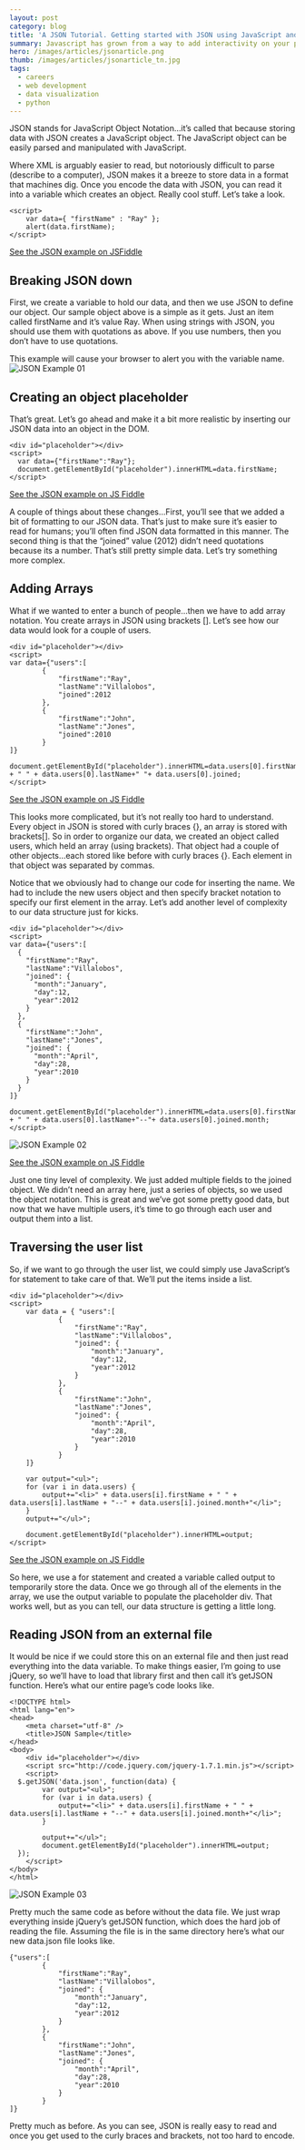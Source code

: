 ```yaml
---
layout: post
category: blog
title: 'A JSON Tutorial. Getting started with JSON using JavaScript and jQuery'
summary: Javascript has grown from a way to add interactivity on your page, to a language that lets you perform tasks that once belonged to servers. JSON provides for an easy way to create and store data structures within JavaScript. It’s super popular and a great alternative to XML.
hero: /images/articles/jsonarticle.png
thumb: /images/articles/jsonarticle_tn.jpg
tags:
  - careers
  - web development
  - data visualization
  - python
---
```


JSON stands for JavaScript Object Notation…it’s called that because storing data with JSON creates a JavaScript object. The JavaScript object can be easily parsed and manipulated with JavaScript.

Where XML is arguably easier to read, but notoriously difficult to parse (describe to a computer), JSON makes it a breeze to store data in a format that machines dig. Once you encode the data with JSON, you can read it into a variable which creates an object. Really cool stuff. Let’s take a look.

```
<script>
    var data={ "firstName" : "Ray" };
    alert(data.firstName);
</script>
```

[See the JSON example on JSFiddle](http://jsfiddle.net/planetoftheweb/XcpGN/)

## Breaking JSON down

First, we create a variable to hold our data, and then we use JSON to define our object. Our sample object above is a simple as it gets. Just an item called firstName and it’s value Ray. When using strings with JSON, you should use them with quotations as above. If you use numbers, then you don’t have to use quotations.

This example will cause your browser to alert you with the variable name.
![JSON Example 01](/assets/images/articles/json01-dialog-ray.png)

## Creating an object placeholder

That’s great. Let’s go ahead and make it a bit more realistic by inserting our JSON data into an object in the DOM.

```
<div id="placeholder"></div>
<script>
  var data={"firstName":"Ray"};
  document.getElementById("placeholder").innerHTML=data.firstName;
</script>
```

[See the JSON example on JS Fiddle](http://jsfiddle.net/planetoftheweb/XcpGN/1/)

A couple of things about these changes…First, you’ll see that we added a bit of formatting to our JSON data. That’s just to make sure it’s easier to read for humans; you’ll often find JSON data formatted in this manner. The second thing is that the “joined” value (2012) didn’t need quotations because its a number. That’s still pretty simple data. Let’s try something more complex.

## Adding Arrays

What if we wanted to enter a bunch of people…then we have to add array notation. You create arrays in JSON using brackets []. Let’s see how our data would look for a couple of users.

```
<div id="placeholder"></div>
<script>
var data={"users":[
        {
            "firstName":"Ray",
            "lastName":"Villalobos",
            "joined":2012
        },
        {
            "firstName":"John",
            "lastName":"Jones",
            "joined":2010
        }
]}

document.getElementById("placeholder").innerHTML=data.users[0].firstName + " " + data.users[0].lastName+" "+ data.users[0].joined;
</script>
```

[See the JSON example on JS Fiddle](http://jsfiddle.net/planetoftheweb/XcpGN/3/)

This looks more complicated, but it’s not really too hard to understand. Every object in JSON is stored with curly braces {}, an array is stored with brackets[]. So in order to organize our data, we created an object called users, which held an array (using brackets). That object had a couple of other objects…each stored like before with curly braces {}. Each element in that object was separated by commas.

Notice that we obviously had to change our code for inserting the name. We had to include the new users object and then specify bracket notation to specify our first element in the array. Let’s add another level of complexity to our data structure just for kicks.

```
<div id="placeholder"></div>
<script>
var data={"users":[
  {
    "firstName":"Ray",
    "lastName":"Villalobos",
    "joined": {
      "month":"January",
      "day":12,
      "year":2012
    }
  },
  {
    "firstName":"John",
    "lastName":"Jones",
    "joined": {
      "month":"April",
      "day":28,
      "year":2010
    }
  }
]}

document.getElementById("placeholder").innerHTML=data.users[0].firstName + " " + data.users[0].lastName+"--"+ data.users[0].joined.month;
</script>
```

![JSON Example 02](/assets/images/articles/json02-rayjanuary.png)

[See the JSON example on JS Fiddle](http://jsfiddle.net/planetoftheweb/XcpGN/4/)

Just one tiny level of complexity. We just added multiple fields to the joined object. We didn’t need an array here, just a series of objects, so we used the object notation. This is great and we’ve got some pretty good data, but now that we have multiple users, it’s time to go through each user and output them into a list.

## Traversing the user list

So, if we want to go through the user list, we could simply use JavaScript’s for statement to take care of that. We’ll put the items inside a list.

```
<div id="placeholder"></div>
<script>
    var data = { "users":[
            {
                "firstName":"Ray",
                "lastName":"Villalobos",
                "joined": {
                    "month":"January",
                    "day":12,
                    "year":2012
                }
            },
            {
                "firstName":"John",
                "lastName":"Jones",
                "joined": {
                    "month":"April",
                    "day":28,
                    "year":2010
                }
            }
    ]}

    var output="<ul>";
    for (var i in data.users) {
        output+="<li>" + data.users[i].firstName + " " + data.users[i].lastName + "--" + data.users[i].joined.month+"</li>";
    }
    output+="</ul>";

    document.getElementById("placeholder").innerHTML=output;
</script>
```

[See the JSON example on JS Fiddle](http://jsfiddle.net/planetoftheweb/XcpGN/5/)

So here, we use a for statement and created a variable called output to temporarily store the data. Once we go through all of the elements in the array, we use the output variable to populate the placeholder div. That works well, but as you can tell, our data structure is getting a little long.

## Reading JSON from an external file

It would be nice if we could store this on an external file and then just read everything into the data variable. To make things easier, I’m going to use jQuery, so we’ll have to load that library first and then call it’s getJSON function. Here’s what our entire page’s code looks like.

```
<!DOCTYPE html>
<html lang="en">
<head>
    <meta charset="utf-8" />
    <title>JSON Sample</title>
</head>
<body>
    <div id="placeholder"></div>
    <script src="http://code.jquery.com/jquery-1.7.1.min.js"></script>
    <script>
  $.getJSON('data.json', function(data) {
        var output="<ul>";
        for (var i in data.users) {
            output+="<li>" + data.users[i].firstName + " " + data.users[i].lastName + "--" + data.users[i].joined.month+"</li>";
        }

        output+="</ul>";
        document.getElementById("placeholder").innerHTML=output;
  });
    </script>
</body>
</html>
```

![JSON Example 03](/assets/images/articles/json03-johnjones.png)

Pretty much the same code as before without the data file. We just wrap everything inside jQuery’s getJSON function, which does the hard job of reading the file. Assuming the file is in the same directory here’s what our new data.json file looks like.

```
{"users":[
        {
            "firstName":"Ray",
            "lastName":"Villalobos",
            "joined": {
                "month":"January",
                "day":12,
                "year":2012
            }
        },
        {
            "firstName":"John",
            "lastName":"Jones",
            "joined": {
                "month":"April",
                "day":28,
                "year":2010
            }
        }
]}
```

Pretty much as before. As you can see, JSON is really easy to read and once you get used to the curly braces and brackets, not too hard to encode.
